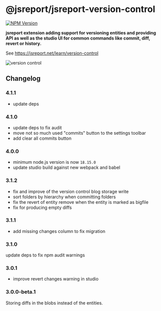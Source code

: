 # @jsreport/jsreport-version-control
[![NPM Version](http://img.shields.io/npm/v/@jsreport/jsreport-version-control.svg?style=flat-square)](https://npmjs.com/package/@jsreport/jsreport-version-control)

**jsreport extension adding support for versioning entities and providing API as well as the studio UI for common commands like commit, diff, revert or history.**

See https://jsreport.net/learn/version-control

![version control](https://jsreport.net/img/version-control.gif)

## Changelog

### 4.1.1

- update deps

### 4.1.0

- update deps to fix audit
- move not so much used "commits" button to the settings toolbar
- add clear all commits button

### 4.0.0

- minimum node.js version is now `18.15.0`
- update studio build against new webpack and babel

### 3.1.2

- fix and improve of the version control blog storage write
- sort folders by hierarchy when committing folders
- fix the revert of entity remove when the entity is marked as bigfile
- fix for producing empty diffs

### 3.1.1

- add missing changes column to fix migration

### 3.1.0

update deps to fix npm audit warnings

### 3.0.1

- improve revert changes warning in studio

### 3.0.0-beta.1

Storing diffs in the blobs instead of the entities.

